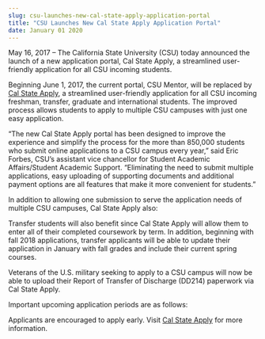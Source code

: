 ```yaml
---
slug: csu-launches-new-cal-state-apply-application-portal
title: "CSU Launches New Cal State Apply Application Portal"
date: January 01 2020
---
```


<p>May 16, 2017 – The California State University (CSU) today announced the launch of a new application portal, Cal State Apply, a streamlined user-friendly application for all CSU incoming students.</p><p>Beginning June 1, 2017, the current portal, CSU Mentor, will be replaced by <a href="https://www2.calstate.edu/attend/admissions/Pages/apply-to-the-csu.aspx">Cal State Apply</a>, a streamlined user-friendly application for all CSU incoming freshman, transfer, graduate and international students. The improved process allows students to apply to multiple CSU campuses with just one easy application.</p><p>“The new Cal State Apply portal has been designed to improve the experience and simplify the process for the more than 850,000 students who submit online applications to a CSU campus every year,” said Eric Forbes, CSU’s assistant vice chancellor for Student Academic Affairs/Student Academic Support. “Eliminating the need to submit multiple applications, easy uploading of supporting documents and additional payment options are all features that make it more convenient for students.”</p><p>In addition to allowing one submission to serve the application needs of multiple CSU campuses, Cal State Apply also:</p><p>Transfer students will also benefit since Cal State Apply will allow them to enter all of their completed coursework by term. In addition, beginning with fall 2018 applications, transfer applicants will be able to update their application in January with fall grades and include their current spring courses.</p><p>Veterans of the U.S. military seeking to apply to a CSU campus will now be able to upload their Report of Transfer of Discharge (DD214) paperwork via Cal State Apply.</p><p>Important upcoming application periods are as follows:</p><p>Applicants are encouraged to apply early. Visit <a href="https://www2.calstate.edu/attend/admissions/Pages/apply-to-the-csu.aspx">Cal State Apply</a> for more information.</p>

